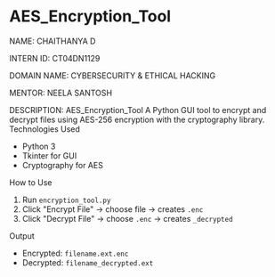# AES_Encryption_Tool

NAME: CHAITHANYA D

INTERN ID: CT04DN1129

DOMAIN NAME: CYBERSECURITY & ETHICAL HACKING

MENTOR: NEELA SANTOSH

DESCRIPTION: AES_Encryption_Tool
A Python GUI tool to encrypt and decrypt files using AES-256 encryption with the cryptography library.
Technologies Used
- Python 3
- Tkinter for GUI
- Cryptography for AES

How to Use
1. Run `encryption_tool.py`
2. Click "Encrypt File" → choose file → creates `.enc`
3. Click "Decrypt File" → choose `.enc` → creates `_decrypted`
   
 Output
- Encrypted: `filename.ext.enc`
- Decrypted: `filename_decrypted.ext`
